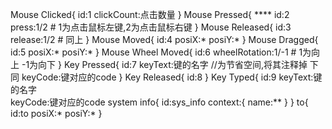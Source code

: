 Mouse Clicked{
    id:1
    clickCount:点击数量
}
Mouse Pressed{
****    id:2
    press:1/2    # 1为点击鼠标左键,2为点击鼠标右键
}
Mouse Released{
    id:3
    release:1/2  # 同上
}
Mouse Moved{
    id:4
    posiX:*
    posiY:*
}
Mouse Dragged{
    id:5
    posiX:*
    posiY:*
}
Mouse Wheel Moved{
    id:6
    wheelRotation:1/-1   # 1为向上 -1为向下
}
Key Pressed{
    id:7
    keyText:键的名字  //为节省空间,将其注释掉 下同
    keyCode:键对应的code
}
Key Released{
    id:8
}
Key Typed{
    id:9
    keyText:键的名字  
    keyCode:键对应的code
system info{
    id:sys_info
    context:{
        name:**
    }
}
to{
    id:to
    posiX:*
    posiY:*
}